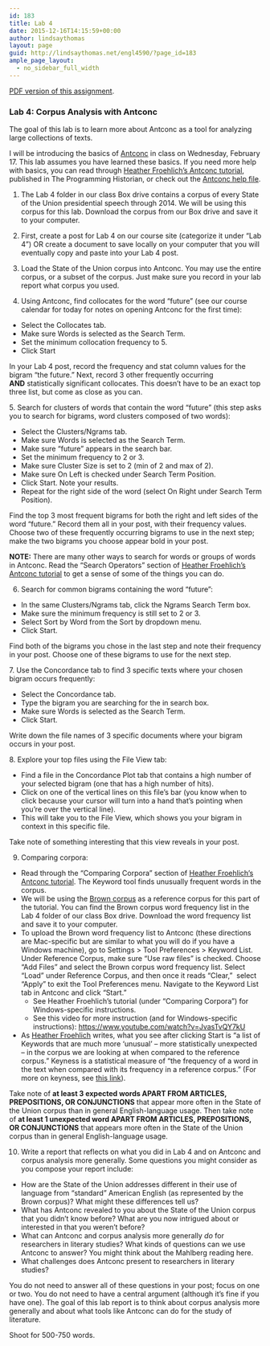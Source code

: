 ```yaml
---
id: 183
title: Lab 4
date: 2015-12-16T14:15:59+00:00
author: lindsaythomas
layout: page
guid: http://lindsaythomas.net/engl4590/?page_id=183
ample_page_layout:
  - no_sidebar_full_width
---
```

<a href="http://lindsaythomas.net/engl4590/wp-content/uploads/sites/10/2015/12/Lab-4-ENGL-4590-S16.pdf" rel="">PDF version of this assignment</a>.

### **Lab 4: Corpus Analysis with Antconc**

The goal of this lab is to learn more about Antconc as a tool for analyzing large collections of texts.

I will be introducing the basics of <a href="http://www.laurenceanthony.net/software/antconc/" target="_blank">Antconc</a> in class on Wednesday, February 17. This lab assumes you have learned these basics. If you need more help with basics, you can read through <a href="http://programminghistorian.org/lessons/corpus-analysis-with-antconc" target="_blank">Heather Froehlich&#8217;s Antconc tutorial</a>, published in The Programming Historian, or check out the <a href="http://www.laurenceanthony.net/software/antconc/releases/AntConc343/help.pdf" target="_blank">Antconc help file</a>.

1. The Lab 4 folder in our class Box drive contains a corpus of every State of the Union presidential speech through 2014. We will be using this corpus for this lab. Download the corpus from our Box drive and save it to your computer.

2. First, create a post for Lab 4 on our course site (categorize it under &#8220;Lab 4&#8221;) OR create a document to save locally on your computer that you will eventually copy and paste into your Lab 4 post.

3. Load the State of the Union corpus into Antconc. You may use the entire corpus, or a subset of the corpus. Just make sure you record in your lab report what corpus you used.

4. Using Antconc, find collocates for the word &#8220;future&#8221; (see our course calendar for today for notes on opening Antconc for the first time):

  * Select the Collocates tab.
  * Make sure Words is selected as the Search Term.
  * Set the minimum collocation frequency to 5.
  * Click Start

In your Lab 4 post, record the frequency and stat column values for the bigram “the future.&#8221; Next, record 3 other frequently occurring **AND** statistically significant collocates. This doesn’t have to be an exact top three list, but come as close as you can.

5. Search for clusters of words that contain the word &#8220;future&#8221; (this step asks you to search for bigrams, word clusters composed of two words):

  * Select the Clusters/Ngrams tab.
  * Make sure Words is selected as the Search Term.
  * Make sure “future” appears in the search bar.
  * Set the minimum frequency to 2 or 3.
  * Make sure Cluster Size is set to 2 (min of 2 and max of 2).
  * Make sure On Left is checked under Search Term Position.
  * Click Start. Note your results.
  * Repeat for the right side of the word (select On Right under Search Term Position).

Find the top 3 most frequent bigrams for both the right and left sides of the word “future.” Record them all in your post, with their frequency values. Choose two of these frequently occurring bigrams to use in the next step; make the two bigrams you choose appear bold in your post.

**NOTE:** There are many other ways to search for words or groups of words in Antconc. Read the &#8220;Search Operators&#8221; section of <a href="http://programminghistorian.org/lessons/corpus-analysis-with-antconc" target="_blank">Heather Froehlich&#8217;s Antconc tutorial</a> to get a sense of some of the things you can do.

6. Search for common bigrams containing the word “future”:

  * In the same Clusters/Ngrams tab, click the Ngrams Search Term box.
  * Make sure the minimum frequency is still set to 2 or 3.
  * Select Sort by Word from the Sort by dropdown menu.
  * Click Start.

Find both of the bigrams you chose in the last step and note their frequency in your post. Choose one of these bigrams to use for the next step.

7. Use the Concordance tab to find 3 specific texts where your chosen bigram occurs frequently:

  * Select the Concordance tab.
  * Type the bigram you are searching for the in search box.
  * Make sure Words is selected as the Search Term.
  * Click Start.

Write down the file names of 3 specific documents where your bigram occurs in your post.

8. Explore your top files using the File View tab:

  * Find a file in the Concordance Plot tab that contains a high number of your selected bigram (one that has a high number of hits).
  * Click on one of the vertical lines on this file’s bar (you know when to click because your cursor will turn into a hand that&#8217;s pointing when you&#8217;re over the vertical line).
  * This will take you to the File View, which shows you your bigram in context in this specific file.

Take note of something interesting that this view reveals in your post.

9. Comparing corpora:

  * Read through the &#8220;Comparing Corpora&#8221; section of <a href="http://programminghistorian.org/lessons/corpus-analysis-with-antconc" target="_blank">Heather Froehlich&#8217;s Antconc tutorial</a>. The Keyword tool finds unusually frequent words in the corpus.
  * We will be using the <a href="https://en.wikipedia.org/wiki/Brown_Corpus" target="_blank">Brown corpus</a> as a reference corpus for this part of the tutorial. You can find the Brown corpus word frequency list in the Lab 4 folder of our class Box drive. Download the word frequency list and save it to your computer.
  * To upload the Brown word frequency list to Antconc (these directions are Mac-specific but are similar to what you will do if you have a Windows machine), go to Settings > Tool Preferences > Keyword List. Under Reference Corpus, make sure &#8220;Use raw files&#8221; is checked. Choose &#8220;Add Files&#8221; and select the Brown corpus word frequency list. Select &#8220;Load&#8221; under Reference Corpus, and then once it reads &#8220;Clear,&#8221;  select &#8220;Apply&#8221; to exit the Tool Preferences menu. Navigate to the Keyword List tab in Antconc and click &#8220;Start.&#8221; 
      * See Heather Froehlich&#8217;s tutorial (under &#8220;Comparing Corpora&#8221;) for Windows-specific instructions.
      * See this video for more instruction (and for Windows-specific instructions): <a href="https://www.youtube.com/watch?v=JvasTvQY7kU" target="_blank">https://www.youtube.com/watch?v=JvasTvQY7kU</a>
  * As <a href="http://programminghistorian.org/lessons/corpus-analysis-with-antconc" target="_blank">Heather Froehlich</a> writes, what you see after clicking Start is &#8220;a list of Keywords that are much more &#8216;unusual&#8217; – more statistically unexpected – in the corpus we are looking at when compared to the reference corpus.&#8221; Keyness is a statistical measure of &#8220;the frequency of a word in the text when compared with its frequency in a reference corpus.&#8221; (For more on keyness, see <a href="http://www.lexically.net/downloads/version6/HTML/index.html?keyness_definition.htm" target="_blank">this link</a>).

Take note of **at least 3 expected words APART FROM ARTICLES, PREPOSITIONS, OR CONJUNCTIONS** that appear more often in the State of the Union corpus than in general English-language usage. Then take note of **at least 1 unexpected word APART FROM ARTICLES, PREPOSITIONS, OR CONJUNCTIONS** that appears more often in the State of the Union corpus than in general English-language usage.

10. Write a report that reflects on what you did in Lab 4 and on Antconc and corpus analysis more generally. Some questions you might consider as you compose your report include:

  * How are the State of the Union addresses different in their use of language from &#8220;standard&#8221; American English (as represented by the Brown corpus)? What might these differences tell us?
  * What has Antconc revealed to you about the State of the Union corpus that you didn&#8217;t know before? What are you now intrigued about or interested in that you weren&#8217;t before?
  * What can Antconc and corpus analysis more generally _do_ for researchers in literary studies? What kinds of questions can we use Antconc to answer? You might think about the Mahlberg reading here.
  * What challenges does Antconc present to researchers in literary studies?

You do not need to answer all of these questions in your post; focus on one or two. You do not need to have a central argument (although it’s fine if you have one). The goal of this lab report is to think about corpus analysis more generally and about what tools like Antconc can do for the study of literature.

Shoot for 500-750 words.